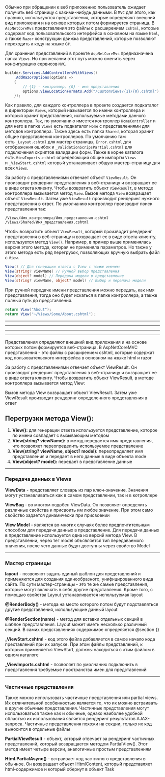 Обычно при обращении к веб приложению пользователь ожидает получить веб страницу
с какими-нибудь данными. В `MVC` для этого, как правило, используются представления, которые определяют внешний вид приложения и на основе которых потом формируется страница. В `AspNetCoreMvs` представления это файлы с расширением `cshtml`, которые содержат код пользовательского интерфейса в основном на языке `html`, а также  `Razor`
конструкции движка представлений, которые позволяют переходить к коду на языке `C#`.

Для хранения представлений в проекте `AspNetCoreMvs` предназначена папка `Views`.
Но при желании этот путь можно сменить через конфигурацию сервисов `MVC`.

```c#
builder.Services.AddControllersWithViews()
    .AddRazorOptions(options =>
    {
        // {1} - контроллер, {0} - имя представления
        options.ViewLocationFormats.Add("/CustomViews/{1}/{0}.cshtml"); 
    });
```

Как правило, для каждого контроллера в проекте создается подкаталог в директории `Views`, который называется по имени контроллера и который хранит представления, используемые методами данного контроллера. Так, по умолчанию имеется контроллер `HomeController` и для него в папке `Views` есть подкаталог `Home` с представлениями для методов контроллера. Также здесь есть папка `Shared`, которая хранит общие представления  контроллеров. По умолчанию там есть `_Layout.cshtml` для мастер страницы, `Error.cshtml` для отображения ошибок и `_ValidationScripsPartial.cshtml` для подключения скриптов валидации форм.
Также в корне каталога есть `ViewImports.cshtml` определяющий общие импорты `Views`
и `_ViewStart.cshtml` который устанавливает общую мастер-страницу для всех `Views`. 

За работу с представлениями отвечает объект `ViewResult`. Он производит рендеринг представления в веб-страницу и возвращает ее в виде ответа клиенту. Чтобы возвратить объект `ViewResult`, в методе контроллера вызывается метод `View`. Вызов метода `View` возвращает объект `ViewResult`. Затем уже `ViewResult` производит рендеринг нужного представления в ответ. По умолчанию контроллер производит поиск представления так:

```
/Views/Имя_контроллера/Имя_представления.cshtml
/Views/Shared/Имя_представления.cshtml
```

Чтобы возвратить объект `ViewResult`, который производит рендеринг представления в веб-страницу и возвращает ее в виде ответа клиенту, используется метод `View()`. Например, в пример выше применялась версия этого метода, которая не применяла параметров. Но также у этого метода есть ряд перегрузок, позволяющих вручную выбрать файл с `View`.

```c#
View() // Для генерации ответа c View с темже именем
View(string? viewName) // Ручной выбор представления
View(object? model) // Передача модели в представление
View(string? viewName, object? model) // Выбор и перелача модели
```

При ручной передаче имени представления можно передать, как имя представления,
тогда оно будет искаться в папке контроллера, а также полный путь до представления.

```c#
return View("About");
return View("~/Views/Some/About.cshtml");
```

---







---
---
---
Представления определяют внешний вид приложения и на основе которых потом формируется веб-страница. В AspNetCoreMVC представления - это файлы с расширением cshtml, которые содержат код пользовательского интерфейса в основном на языке html и razor

За работу с представлениями отвечает объект ViewResult. Он производит рендеринг представления в веб-страницу и возвращает ее в виде ответа клиенту. Чтобы возвратить объект ViewResult, в методе контроллера вызывается метод View:

Вызов метода View возвращает объект ViewResult. Затем уже ViewResult производит рендеринг определенного представления в ответ

## Перегрузки метода View():

1. **View():** для генерации ответа используется представление, которое по имени совпадает с вызывающим методом
2. **View(string? viewName):** в метод передается имя представления, что позволяет переопределить используемое представление
3. **View(string? viewName, object? model):** переопределяет имя представления и передает в него данные в виде объекта mode
4. **View(object? model):** передает в представление данные

---

### Передача данных в Views

**ViewData** - представляет словарь из пар ключ-значение. Значения могут устанавливаться как в самом представлении, так и в котроллере

**ViewBag** - во многом подобен ViewData. Он позволяет определить различные свойства и присвоить им любое значение. При этом само свойство задается динамически при присвоении

**View Model** - является во многих случаях более предпочтительным способом для передачи данных в представление. Для передачи данных в представление используется одна из версий метода View. В представлении, через тег model объявляется тип передаваемого значения, после чего данные будут доступны через свойство Model

---

### Мастер страницы

**layout** - позволяют задать единый шаблон для представлений и применяются для создания единообразного, унифицированного вида сайта. По сути мастер-страницы - это те же самые представления, которые могут включать в себя другие представления. Кроме того, с помощью свойства Layout устанавливается используемая layout

**\@‌RenderBody()** - метода на место которого потом будут подставляться другие представления, использующие данный layout

**\@‌RenderSection(name)** - метод для вставки отдельных секций в шаблон представления. Layout может иметь несколько различный секций. В самих представлениях содержимое определяется \@‌section {}

**\_ViewStart.cshtml** - код этого файла добавляется в самое начало кода преставлений при их запуске. При этом файлы представлений, к которым применяется ViewStart, должны находиться с этим файлом в одном каталоге

**\_ViewImports.cshtml** - позволяет по умолчанию подключить в представления требуемые пространства имен для представлений

---

### Частичные представления

Также можно использовать частичные представления или partial views. Их отличительной особенностью является то, что их можно встраивать в другие обычные представления. Частичные представления могут использоваться также как и обычные, однако наиболее удобной областью их использования является рендеринг результатов AJAX-запроса. Частичные представления похожи на секции, только их код выносится в отдельные файлы

**PartialViewResult** - объект, который отвечает за рендеринг частичных представлений, который возвращается методом PartialView(). Этот метод имеет четыре версии, аналогичные простым представлениям

**Html.PartialAsync()** - встраивает код частичного представления в обычное. Он возвращает объект IHtmlContent, который представляет html-содержимое и который обернут в объект Task
